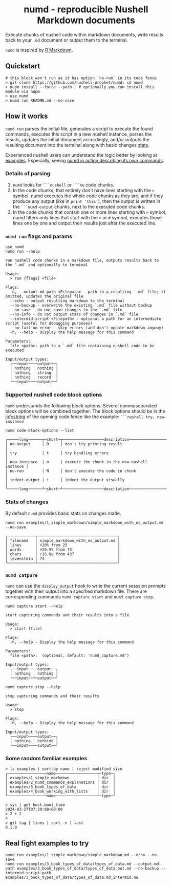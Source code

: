 <h1 align="center">numd - reproducible Nushell Markdown documents</h1>

Execute chunks of nushell code within markdown documents, write results back to your `.md` document or output them to the terminal.

`numd` is inspired by [R Markdown](https://bookdown.org/yihui/rmarkdown/basics.html#basics).

## Quickstart

```nushell no-run
# this block won't run as it has option `no-run` in its code fence
> git clone https://github.com/nushell-prophet/numd; cd numd
> nupm install --force --path . # optionally you can install this module via nupm
> use numd
> numd run README.md --no-save
```

## How it works

`numd run` parses the initial file, generates a script to execute the found commands, executes this script in a new nushell instance, parses the results, updates the initial document accordingly, and/or outputs the resulting document into the terminal along with basic changes [stats](#stats-of-changes).

Experienced nushell users can understand the logic better by looking at [examples](./examples/). Especially, seeing [numd in action describing its own commands](./examples/2_numd_commands_explanations/numd_commands_explanations.md).

### Details of parsing

1. `numd` looks for ` ```nushell ` or ` ```nu ` code chunks.
2. In the code chunks, that entirely don't have lines starting with the `>` symbol, numd executes the whole code chunks as they are, and if they produce any output (like in `print 'this'`), then the output is written in the ` ```numd-output ` chunks, next to the executed code chunks.
3. In the code chunks that contain one or more lines starting with `>` symbol, numd filters only lines that start with the `>` or `#` symbol, executes those lines one by one and output their results just after the executed line.

### `numd run` flags and params

```nushell
use numd
numd run --help
```
```numd-output
run nushell code chunks in a markdown file, outputs results back to the `.md` and optionally to terminal

Usage:
  > run {flags} <file> 

Flags:
  -o, --output-md-path <Filepath> - path to a resulting `.md` file; if omitted, updates the original file
  --echo - output resulting markdown to the terminal
  --no-backup - overwrite the existing `.md` file without backup
  --no-save - do not save changes to the `.md` file
  --no-info - do not output stats of changes in `.md` file
  --intermid-script <Filepath> - optional a path for an intermediate script (useful for debugging purposes)
  --no-fail-on-error - skip errors (and don't update markdown anyway)
  -h, --help - Display the help message for this command

Parameters:
  file <path>: path to a `.md` file containing nushell code to be executed

Input/output types:
  ╭──input──┬─output──╮
  │ nothing │ nothing │
  │ nothing │ string  │
  │ nothing │ record  │
  ╰──input──┴─output──╯
```

### Supported nushell code block options

`numd` understands the following block options. Several commaseparated block options will be combined together.
The block options should be in the [infostring](https://github.github.com/gfm/#info-string) of the opening code fence like the example: ` ```nushell try, new-instance `

```nushell
numd code-block-options --list
```
```numd-output
╭─────long──────┬─short─┬──────────────────description──────────────────╮
│ no-output     │ O     │ don't try printing result                     │
│ try           │ t     │ try handling errors                           │
│ new-instance  │ n     │ execute the chunk in the new nushell instance │
│ no-run        │ N     │ don't execute the code in chunk               │
│ indent-output │ i     │ indent the output visually                    │
╰─────long──────┴─short─┴──────────────────description──────────────────╯
```

### Stats of changes

By default `numd` provides basic stats on changes made.

```nushell
numd run examples/1_simple_markdown/simple_markdown_with_no_output.md --no-save
```
```numd-output
╭────────────┬───────────────────────────────────╮
│ filename   │ simple_markdown_with_no_output.md │
│ lines      │ +20% from 25                      │
│ words      │ +20.5% from 73                    │
│ chars      │ +16.9% from 437                   │
│ levenstein │ 74                                │
╰────────────┴───────────────────────────────────╯
```

### `numd catpure`

`numd` can use the `display_output` hook to write the current sesssion prompts together with their output into a specified markdown file. There are corresponding commands `numd capture start` and `numd capture stop`.

```nushell
numd capture start --help
```
```numd-output
start capturing commands and their results into a file

Usage:
  > start (file) 

Flags:
  -h, --help - Display the help message for this command

Parameters:
  file <path>:  (optional, default: 'numd_capture.md')

Input/output types:
  ╭──input──┬─output──╮
  │ nothing │ nothing │
  ╰──input──┴─output──╯
```
```nushell
numd capture stop --help
```
```numd-output
stop capturing commands and their results

Usage:
  > stop 

Flags:
  -h, --help - Display the help message for this command

Input/output types:
  ╭──input──┬─output──╮
  │ nothing │ nothing │
  ╰──input──┴─output──╯
```

### Some random familiar examples

```nushell
> ls examples | sort-by name | reject modified size
╭─────────────────name──────────────────┬─type─╮
│ examples/1_simple_markdown            │ dir  │
│ examples/2_numd_commands_explanations │ dir  │
│ examples/3_book_types_of_data         │ dir  │
│ examples/4_book_working_with_lists    │ dir  │
╰─────────────────name──────────────────┴─type─╯

> sys | get host.boot_time
2024-03-27T07:30:08+00:00
> 2 + 2
4
> git tag | lines | sort -n | last
0.1.0
```

## Real fight examples to try

```nushell no-run
numd run examples/1_simple_markdown/simple_markdown.md --echo --no-save
numd run examples/3_book_types_of_data/types_of_data.md --output-md-path examples/3_book_types_of_data/types_of_data_out.md --no-backup --intermid-script-path examples/3_book_types_of_data/types_of_data.md_intermid.nu
```
